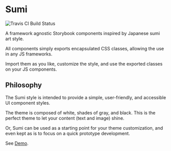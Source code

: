 # Sumi

![Travis CI Build Status](https://travis-ci.org/elishaterada/sumi.svg?branch=master)

A framework agnostic Storybook components inspired by Japanese sumi art style.

All components simply exports encapsulated CSS classes, allowing the use in any JS frameworks.

Import them as you like, customize the style, and use the exported classes on your JS components.

## Philosophy

The Sumi style is intended to provide a simple, user-friendly, and accessible UI component styles.

The theme is composed of white, shades of gray, and black. This is the perfect theme to let your content (text and image) shine.

Or, Sumi can be used as a starting point for your theme customization, and even kept as is to focus on a quick prototype development.

See [Demo](https://elishaterada.github.io/sumi/).

